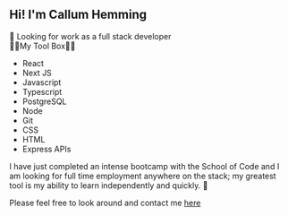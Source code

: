 ## Hi! I'm Callum Hemming

🚀 Looking for work as a full stack developer
<br />
👩‍💻My Tool Box👩‍💻

 - React
 - Next JS
 - Javascript
 - Typescript
 - PostgreSQL
 - Node
 - Git
 - CSS
 - HTML
 - Express APIs

I have just completed an intense bootcamp with the School of Code and I am looking for full time employment anywhere on the stack; my greatest tool is my ability to learn independently and quickly. 🎉

Please feel free to look around and contact me [here](https://www.callumhemming.tech/contact)
